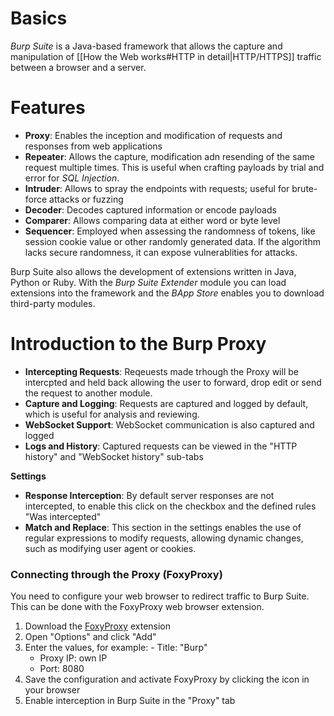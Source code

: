 # Basics
*Burp Suite* is a Java-based framework that allows the capture and manipulation of [[How the Web works#HTTP in detail|HTTP/HTTPS]] traffic between a browser and a server. 

# Features
- **Proxy**: Enables the inception and modification of requests and responses from web applications
- **Repeater**: Allows the capture, modification adn resending of the same request multiple times. This is useful when crafting payloads by trial and error for *SQL Injection*.
- **Intruder**: Allows to spray the endpoints with requests; useful for brute-force attacks or fuzzing
- **Decoder**: Decodes captured information or encode payloads 
- **Comparer**: Allows comparing data at either word or byte level
- **Sequencer**: Employed when assessing the randomness of tokens, like session cookie value or other randomly generated data. If the algorithm lacks secure randomness, it can expose vulnerablities for attacks.

Burp Suite also allows the development of extensions written in Java, Python or Ruby. With the *Burp Suite Extender* module you can load extensions into the framework and the *BApp Store* enables you to download third-party modules.
# Introduction to the Burp Proxy
- **Intercepting Requests**: Reqeuests made trhough the Proxy will be intercpted and held back allowing the user to forward, drop edit or send the request to another module.
- **Capture and Logging**: Requests are captured and logged by default, which is useful for analysis and reviewing.
- **WebSocket Support**: WebSocket communication is also captured and logged
- **Logs and History**: Captured requests can be viewed in the "HTTP history" and "WebSocket history" sub-tabs

**Settings**
- **Response Interception**: By default server responses are not intercepted, to enable this click on the checkbox and the defined rules "Was intercepted"
- **Match and Replace**: This section in the settings enables the use of regular expressions to modify requests, allowing dynamic changes, such as modifying user agent or cookies.

### Connecting through the Proxy (FoxyProxy)
You need to configure your web browser to redirect traffic to Burp Suite. This can be done with the FoxyProxy web browser extension.

1. Download the [FoxyProxy](https://getfoxyproxy.org/downloads/) extension
2. Open "Options" and click "Add" 
3. Enter the values, for example:
	   - Title: "Burp"
	- Proxy IP: own IP
	- Port: 8080
4. Save the configuration and activate FoxyProxy by clicking the icon in your browser
5. Enable interception in Burp Suite in the "Proxy" tab


